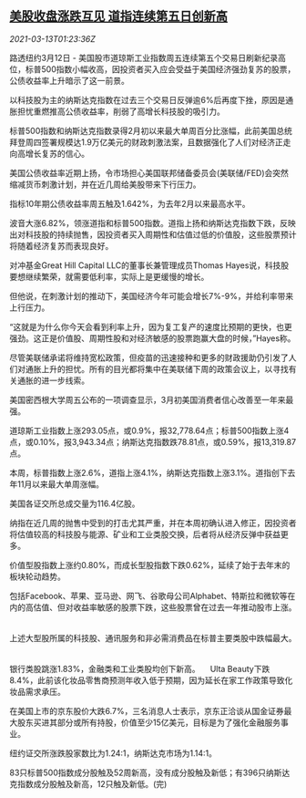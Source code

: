 <!--1615600599000-->
[美股收盘涨跌互见 道指连续第五日创新高](https://cn.reuters.com/article/us-stocks-tech-bond-yield-0313-idCNKBS2B5010)
------

<div><i>2021-03-13T01:23:36Z</i></div><p>路透纽约3月12日 - 美国股市道琼斯工业指数周五连续第五个交易日刷新纪录高位，标普500指数小幅收高，因投资者买入应会受益于美国经济强劲复苏的股票，公债收益率上升暗示了这一前景。</p><p>以科技股为主的纳斯达克指数在过去三个交易日反弹逾6%后再度下挫，原因是通胀担忧重燃推高公债收益率，削弱了高增长科技股的吸引力。</p><p>标普500指数和纳斯达克指数录得2月初以来最大单周百分比涨幅，此前美国总统拜登周四签署规模达1.9万亿美元的财政刺激法案，且数据强化了人们对经济正走向高增长复苏的信心。</p><p>美国公债收益率近期上扬，令市场担心美国联邦储备委员会(美联储/FED)会突然缩减货币刺激计划，并在近几周给美股带来下行压力。</p><p>指标10年期公债收益率周五触及1.642%，为去年2月以来最高水平。</p><p>波音大涨6.82%，领涨道指和标普500指数。道指上扬和纳斯达克指数下跌，反映出对科技股的持续抛售，因投资者买入周期性和估值过低的价值股，这些股票预计将随着经济复苏而表现良好。</p><p>对冲基金Great Hill Capital LLC的董事长兼管理成员Thomas Hayes说，科技股要想继续繁荣，就需要低利率，实际上是更缓慢的增长。</p><p>但他说，在刺激计划的推动下，美国经济今年可能会增长7%-9%，并给利率带来上行压力。</p><p>“这就是为什么你今天会看到利率上升，因为复工复产的速度比预期的更快，也更强劲。这正是价值股、周期性股和对经济敏感的股票跑赢大盘的时候，”Hayes称。</p><p>尽管美联储承诺将维持宽松政策，但疫苗的迅速接种和更多的财政援助仍引发了人们对通胀上升的担忧。所有的目光都将集中在美联储下周的政策会议上，以寻找有关通胀的进一步线索。</p><p>美国密西根大学周五公布的一项调查显示，3月初美国消费者信心改善至一年来最强。</p><p>道琼斯工业指数上涨293.05点，或0.9%，报32,778.64点；标普500指数上涨4点，或0.10%，报3,943.34点；纳斯达克指数跌78.81点，或0.59%，报13,319.87点。 　</p><p>本周，标普指数上涨2.6%，道指上涨4.1%，纳斯达克指数上涨3.1%。道指创下去年11月以来最大单周涨幅。 　</p><p>美国各证交所总成交量为116.4亿股。 　</p><p>纳指在近几周的抛售中受到的打击尤其严重，并在本周初确认进入修正，因投资者将估值较高的科技股与能源、矿业和工业类股交换，后者将从经济反弹中获益更多。 　</p><p>价值型股指数上涨约0.80%，而成长型股指数下跌0.62%，延续了始于去年末的板块轮动趋势。 　</p><p>包括Facebook、苹果、亚马逊、网飞、谷歌母公司Alphabet、特斯拉和微软等在内的高估值、但对收益率敏感的股票下跌，这些股票曾在过去一年推动股市上涨。 　</p><p>上述大型股所属的科技股、通讯服务和非必需消费品在标普主要类股中跌幅最大。 　</p><p>银行类股跳涨1.83%，金融类和工业类股均创下新高。 　Ulta Beauty下跌8.4%，此前该化妆品零售商预测年收入低于预期，因为延长在家工作政策导致化妆品需求承压。 　</p><p>在美国上市的京东股价大跌6.7%，三名消息人士表示，京东正洽谈从国金证券最大股东买进其部分或所有持股，价值至少15亿美元，目标是为了强化金融服务事业。</p><p>纽约证交所涨跌股家数比为1.24:1，纳斯达克市场为1.14:1。</p><p>83只标普500指数成分股触及52周新高，没有成分股触及新低；有396只纳斯达克指数成分股触及新高，12只触及新低。(完)</p>
